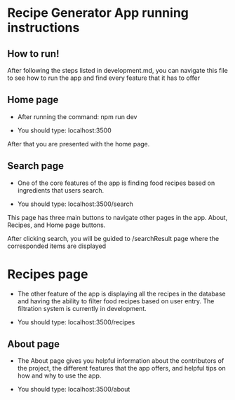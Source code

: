 # Recipe Generator App running instructions

## How to run!

After following the steps listed in development.md, you can navigate this file to see how to run the app and find every feature that it has to offer

## Home page

- After running the command:
  npm run dev

- You should type:
  localhost:3500

After that you are presented with the home page.

## Search page

- One of the core features of the app is finding food recipes based on ingredients that users search.

- You should type:
  localhost:3500/search

This page has three main buttons to navigate other pages in the app. About, Recipes, and Home page buttons.

After clicking search, you will be guided to /searchResult page where the corresponded items are displayed

# Recipes page

- The other feature of the app is displaying all the recipes in the database and having the ability to filter food recipes based on user entry. The filtration system is currently in development.

- You should type:
  localhost:3500/recipes

## About page

- The About page gives you helpful information about the contributors of the project, the different features that the app offers, and helpful tips on how and why to use the app.

- You should type:
  localhost:3500/about
